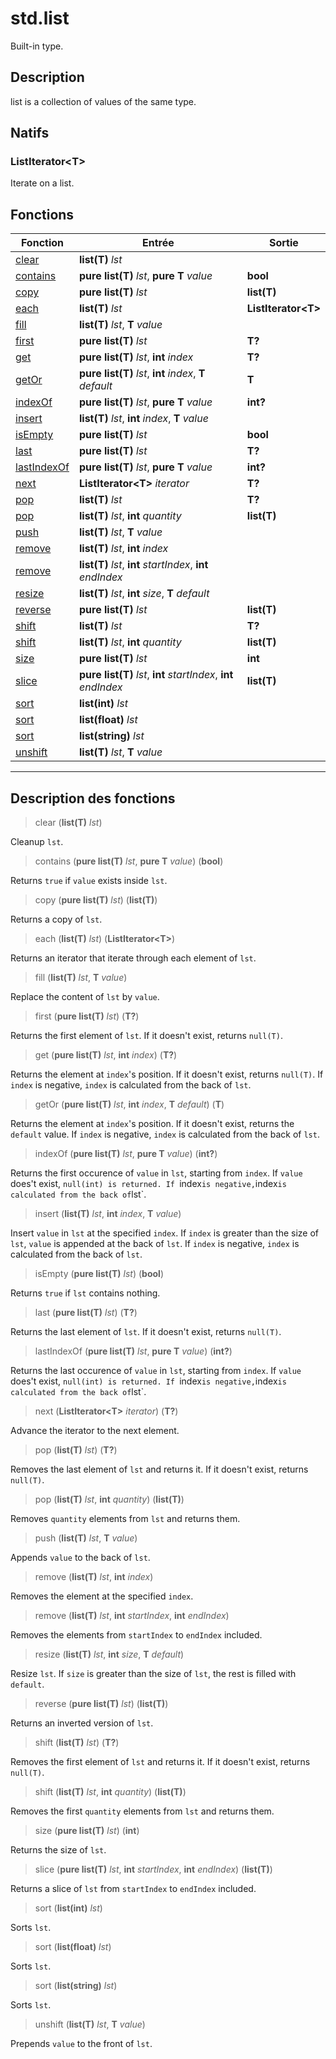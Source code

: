 # std.list

Built-in type.
## Description
list is a collection of values of the same type.
## Natifs
### ListIterator\<T>
Iterate on a list.
## Fonctions
|Fonction|Entrée|Sortie|
|-|-|-|
|[clear](#func_0)|**list(T)** *lst*||
|[contains](#func_1)|**pure list(T)** *lst*, **pure T** *value*|**bool**|
|[copy](#func_2)|**pure list(T)** *lst*|**list(T)**|
|[each](#func_3)|**list(T)** *lst*|**ListIterator\<T>**|
|[fill](#func_4)|**list(T)** *lst*, **T** *value*||
|[first](#func_5)|**pure list(T)** *lst*|**T?**|
|[get](#func_6)|**pure list(T)** *lst*, **int** *index*|**T?**|
|[getOr](#func_7)|**pure list(T)** *lst*, **int** *index*, **T** *default*|**T**|
|[indexOf](#func_8)|**pure list(T)** *lst*, **pure T** *value*|**int?**|
|[insert](#func_9)|**list(T)** *lst*, **int** *index*, **T** *value*||
|[isEmpty](#func_10)|**pure list(T)** *lst*|**bool**|
|[last](#func_11)|**pure list(T)** *lst*|**T?**|
|[lastIndexOf](#func_12)|**pure list(T)** *lst*, **pure T** *value*|**int?**|
|[next](#func_13)|**ListIterator\<T>** *iterator*|**T?**|
|[pop](#func_14)|**list(T)** *lst*|**T?**|
|[pop](#func_15)|**list(T)** *lst*, **int** *quantity*|**list(T)**|
|[push](#func_16)|**list(T)** *lst*, **T** *value*||
|[remove](#func_17)|**list(T)** *lst*, **int** *index*||
|[remove](#func_18)|**list(T)** *lst*, **int** *startIndex*, **int** *endIndex*||
|[resize](#func_19)|**list(T)** *lst*, **int** *size*, **T** *default*||
|[reverse](#func_20)|**pure list(T)** *lst*|**list(T)**|
|[shift](#func_21)|**list(T)** *lst*|**T?**|
|[shift](#func_22)|**list(T)** *lst*, **int** *quantity*|**list(T)**|
|[size](#func_23)|**pure list(T)** *lst*|**int**|
|[slice](#func_24)|**pure list(T)** *lst*, **int** *startIndex*, **int** *endIndex*|**list(T)**|
|[sort](#func_25)|**list(int)** *lst*||
|[sort](#func_26)|**list(float)** *lst*||
|[sort](#func_27)|**list(string)** *lst*||
|[unshift](#func_28)|**list(T)** *lst*, **T** *value*||


***
## Description des fonctions

<a id="func_0"></a>
> clear (**list(T)** *lst*)

Cleanup `lst`.

<a id="func_1"></a>
> contains (**pure list(T)** *lst*, **pure T** *value*) (**bool**)

Returns `true` if `value` exists inside `lst`.

<a id="func_2"></a>
> copy (**pure list(T)** *lst*) (**list(T)**)

Returns a copy of `lst`.

<a id="func_3"></a>
> each (**list(T)** *lst*) (**ListIterator\<T>**)

Returns an iterator that iterate through each element of `lst`.

<a id="func_4"></a>
> fill (**list(T)** *lst*, **T** *value*)

Replace the content of `lst` by `value`.

<a id="func_5"></a>
> first (**pure list(T)** *lst*) (**T?**)

Returns the first element of `lst`.
If it doesn't exist, returns `null(T)`.

<a id="func_6"></a>
> get (**pure list(T)** *lst*, **int** *index*) (**T?**)

Returns the element at `index`'s position.
If it doesn't exist, returns `null(T)`.
If `index` is negative, `index` is calculated from the back of `lst`.

<a id="func_7"></a>
> getOr (**pure list(T)** *lst*, **int** *index*, **T** *default*) (**T**)

Returns the element at `index`'s position.
If it doesn't exist, returns the `default` value.
If `index` is negative, `index` is calculated from the back of `lst`.

<a id="func_8"></a>
> indexOf (**pure list(T)** *lst*, **pure T** *value*) (**int?**)

Returns the first occurence of `value` in `lst`, starting from `index`.
If `value` does't exist, `null(int) is returned.
If `index` is negative, `index` is calculated from the back of `lst`.

<a id="func_9"></a>
> insert (**list(T)** *lst*, **int** *index*, **T** *value*)

Insert `value` in `lst` at the specified `index`.
If `index` is greater than the size of `lst`, `value` is appended at the back of `lst`.
If `index` is negative, `index` is calculated from the back of `lst`.

<a id="func_10"></a>
> isEmpty (**pure list(T)** *lst*) (**bool**)

Returns `true` if `lst` contains nothing.

<a id="func_11"></a>
> last (**pure list(T)** *lst*) (**T?**)

Returns the last element of `lst`.
If it doesn't exist, returns `null(T)`.

<a id="func_12"></a>
> lastIndexOf (**pure list(T)** *lst*, **pure T** *value*) (**int?**)

Returns the last occurence of `value` in `lst`, starting from `index`.
If `value` does't exist, `null(int) is returned.
If `index` is negative, `index` is calculated from the back of `lst`.

<a id="func_13"></a>
> next (**ListIterator\<T>** *iterator*) (**T?**)

Advance the iterator to the next element.

<a id="func_14"></a>
> pop (**list(T)** *lst*) (**T?**)

Removes the last element of `lst` and returns it.
If it doesn't exist, returns `null(T)`.

<a id="func_15"></a>
> pop (**list(T)** *lst*, **int** *quantity*) (**list(T)**)

Removes `quantity` elements from `lst` and returns them.

<a id="func_16"></a>
> push (**list(T)** *lst*, **T** *value*)

Appends `value` to the back of `lst`.

<a id="func_17"></a>
> remove (**list(T)** *lst*, **int** *index*)

Removes the element at the specified `index`.

<a id="func_18"></a>
> remove (**list(T)** *lst*, **int** *startIndex*, **int** *endIndex*)

Removes the elements from `startIndex` to `endIndex` included.

<a id="func_19"></a>
> resize (**list(T)** *lst*, **int** *size*, **T** *default*)

Resize `lst`.
If `size` is greater than the size of `lst`, the rest is filled with `default`.

<a id="func_20"></a>
> reverse (**pure list(T)** *lst*) (**list(T)**)

Returns an inverted version of `lst`.

<a id="func_21"></a>
> shift (**list(T)** *lst*) (**T?**)

Removes the first element of `lst` and returns it.
If it doesn't exist, returns `null(T)`.

<a id="func_22"></a>
> shift (**list(T)** *lst*, **int** *quantity*) (**list(T)**)

Removes the first `quantity` elements from `lst` and returns them.

<a id="func_23"></a>
> size (**pure list(T)** *lst*) (**int**)

Returns the size of `lst`.

<a id="func_24"></a>
> slice (**pure list(T)** *lst*, **int** *startIndex*, **int** *endIndex*) (**list(T)**)

Returns a slice of `lst` from `startIndex` to `endIndex` included.

<a id="func_25"></a>
> sort (**list(int)** *lst*)

Sorts `lst`.

<a id="func_26"></a>
> sort (**list(float)** *lst*)

Sorts `lst`.

<a id="func_27"></a>
> sort (**list(string)** *lst*)

Sorts `lst`.

<a id="func_28"></a>
> unshift (**list(T)** *lst*, **T** *value*)

Prepends `value` to the front of `lst`.

